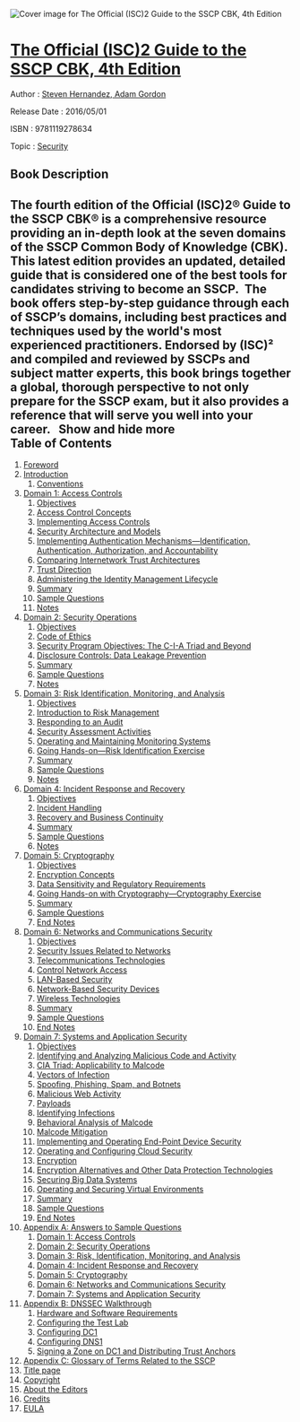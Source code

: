 ![Cover image for The Official (ISC)2 Guide to the SSCP CBK, 4th Edition](https://imgdetail.ebookreading.net/cover/cover/security/EB9781119278634.jpg)

[The Official (ISC)2 Guide to the SSCP CBK, 4th Edition](https://ebookreading.net/view/book/The+Official+%28ISC%292+Guide+to+the+SSCP+CBK%2C+4th+Edition-EB9781119278634_1.html "The Official (ISC)2 Guide to the SSCP CBK, 4th Edition")
====================================================================================================================

Author : [Steven Hernandez](https://ebookreading.net/search/author/Steven+Hernandez),[ Adam Gordon](https://ebookreading.net/search/author/+Adam+Gordon)

Release Date : 2016/05/01

ISBN : 9781119278634

Topic : [Security](https://ebookreading.net/search/category/security)

Book Description
-----------------

 The fourth edition of the Official (ISC)2® Guide to the SSCP CBK® is a comprehensive resource providing an in-depth look at the seven domains of the SSCP Common Body of Knowledge (CBK).  This latest edition provides an updated, detailed guide that is considered one of the best tools for candidates striving to become an SSCP. 
The book offers step-by-step guidance through each of SSCP’s domains, including best practices and techniques used by the world's most experienced practitioners. Endorsed by (ISC)² and compiled and reviewed by SSCPs and subject matter experts, this book brings together a global, thorough perspective to not only prepare for the SSCP exam, but it also provides a reference that will serve you well into your career.
 
        Show and hide more                
Table of Contents
-----------------

1. [Foreword](https://ebookreading.net/view/book/The+Official+%28ISC%292+Guide+to+the+SSCP+CBK%2C+4th+Edition-EB9781119278634_3.html)
1. [Introduction](https://ebookreading.net/view/book/The+Official+%28ISC%292+Guide+to+the+SSCP+CBK%2C+4th+Edition-EB9781119278634_4.html)
    1. [Conventions](https://ebookreading.net/view/book/The+Official+%28ISC%292+Guide+to+the+SSCP+CBK%2C+4th+Edition-EB9781119278634_4.html#h2_089)
1. [Domain 1: Access Controls](https://ebookreading.net/view/book/The+Official+%28ISC%292+Guide+to+the+SSCP+CBK%2C+4th+Edition-EB9781119278634_5.html)
    1. [Objectives](https://ebookreading.net/view/book/The+Official+%28ISC%292+Guide+to+the+SSCP+CBK%2C+4th+Edition-EB9781119278634_5.html#h2_014)
    1. [Access Control Concepts](https://ebookreading.net/view/book/The+Official+%28ISC%292+Guide+to+the+SSCP+CBK%2C+4th+Edition-EB9781119278634_5.html#h2_015)
    1. [Implementing Access Controls](https://ebookreading.net/view/book/The+Official+%28ISC%292+Guide+to+the+SSCP+CBK%2C+4th+Edition-EB9781119278634_5.html#h2_016)
    1. [Security Architecture and Models](https://ebookreading.net/view/book/The+Official+%28ISC%292+Guide+to+the+SSCP+CBK%2C+4th+Edition-EB9781119278634_5.html#h2_017)
    1. [Implementing Authentication Mechanisms—Identification, Authentication, Authorization, and Accountability](https://ebookreading.net/view/book/The+Official+%28ISC%292+Guide+to+the+SSCP+CBK%2C+4th+Edition-EB9781119278634_5.html#h2_018)
    1. [Comparing Internetwork Trust Architectures](https://ebookreading.net/view/book/The+Official+%28ISC%292+Guide+to+the+SSCP+CBK%2C+4th+Edition-EB9781119278634_5.html#h2_019)
    1. [Trust Direction](https://ebookreading.net/view/book/The+Official+%28ISC%292+Guide+to+the+SSCP+CBK%2C+4th+Edition-EB9781119278634_5.html#h2_020)
    1. [Administering the Identity Management Lifecycle](https://ebookreading.net/view/book/The+Official+%28ISC%292+Guide+to+the+SSCP+CBK%2C+4th+Edition-EB9781119278634_5.html#h2_021)
    1. [Summary](https://ebookreading.net/view/book/The+Official+%28ISC%292+Guide+to+the+SSCP+CBK%2C+4th+Edition-EB9781119278634_5.html#h2_022)
    1. [Sample Questions](https://ebookreading.net/view/book/The+Official+%28ISC%292+Guide+to+the+SSCP+CBK%2C+4th+Edition-EB9781119278634_5.html#h2_023)
    1. [Notes](https://ebookreading.net/view/book/The+Official+%28ISC%292+Guide+to+the+SSCP+CBK%2C+4th+Edition-EB9781119278634_5.html#h2_024)
1. [Domain 2: Security Operations](https://ebookreading.net/view/book/The+Official+%28ISC%292+Guide+to+the+SSCP+CBK%2C+4th+Edition-EB9781119278634_6.html)
    1. [Objectives](https://ebookreading.net/view/book/The+Official+%28ISC%292+Guide+to+the+SSCP+CBK%2C+4th+Edition-EB9781119278634_6.html#h2_026)
    1. [Code of Ethics](https://ebookreading.net/view/book/The+Official+%28ISC%292+Guide+to+the+SSCP+CBK%2C+4th+Edition-EB9781119278634_6.html#h2_027)
    1. [Security Program Objectives: The C-I-A Triad and Beyond](https://ebookreading.net/view/book/The+Official+%28ISC%292+Guide+to+the+SSCP+CBK%2C+4th+Edition-EB9781119278634_6.html#h2_028)
    1. [Disclosure Controls: Data Leakage Prevention](https://ebookreading.net/view/book/The+Official+%28ISC%292+Guide+to+the+SSCP+CBK%2C+4th+Edition-EB9781119278634_6.html#h2_029)
    1. [Summary](https://ebookreading.net/view/book/The+Official+%28ISC%292+Guide+to+the+SSCP+CBK%2C+4th+Edition-EB9781119278634_6.html#h2_030)
    1. [Sample Questions](https://ebookreading.net/view/book/The+Official+%28ISC%292+Guide+to+the+SSCP+CBK%2C+4th+Edition-EB9781119278634_6.html#h2_031)
    1. [Notes](https://ebookreading.net/view/book/The+Official+%28ISC%292+Guide+to+the+SSCP+CBK%2C+4th+Edition-EB9781119278634_6.html#h2_032)
1. [Domain 3: Risk Identification, Monitoring, and Analysis](https://ebookreading.net/view/book/The+Official+%28ISC%292+Guide+to+the+SSCP+CBK%2C+4th+Edition-EB9781119278634_7.html)
    1. [Objectives](https://ebookreading.net/view/book/The+Official+%28ISC%292+Guide+to+the+SSCP+CBK%2C+4th+Edition-EB9781119278634_7.html#h2_034)
    1. [Introduction to Risk Management](https://ebookreading.net/view/book/The+Official+%28ISC%292+Guide+to+the+SSCP+CBK%2C+4th+Edition-EB9781119278634_7.html#h2_035)
    1. [Responding to an Audit](https://ebookreading.net/view/book/The+Official+%28ISC%292+Guide+to+the+SSCP+CBK%2C+4th+Edition-EB9781119278634_7.html#h2_036)
    1. [Security Assessment Activities](https://ebookreading.net/view/book/The+Official+%28ISC%292+Guide+to+the+SSCP+CBK%2C+4th+Edition-EB9781119278634_7.html#h2_037)
    1. [Operating and Maintaining Monitoring Systems](https://ebookreading.net/view/book/The+Official+%28ISC%292+Guide+to+the+SSCP+CBK%2C+4th+Edition-EB9781119278634_7.html#h2_038)
    1. [Going Hands-on—Risk Identification Exercise](https://ebookreading.net/view/book/The+Official+%28ISC%292+Guide+to+the+SSCP+CBK%2C+4th+Edition-EB9781119278634_7.html#h2_039)
    1. [Summary](https://ebookreading.net/view/book/The+Official+%28ISC%292+Guide+to+the+SSCP+CBK%2C+4th+Edition-EB9781119278634_7.html#h2_040)
    1. [Sample Questions](https://ebookreading.net/view/book/The+Official+%28ISC%292+Guide+to+the+SSCP+CBK%2C+4th+Edition-EB9781119278634_7.html#h2_041)
    1. [Notes](https://ebookreading.net/view/book/The+Official+%28ISC%292+Guide+to+the+SSCP+CBK%2C+4th+Edition-EB9781119278634_7.html#h2_042)
1. [Domain 4: Incident Response and Recovery](https://ebookreading.net/view/book/The+Official+%28ISC%292+Guide+to+the+SSCP+CBK%2C+4th+Edition-EB9781119278634_8.html)
    1. [Objectives](https://ebookreading.net/view/book/The+Official+%28ISC%292+Guide+to+the+SSCP+CBK%2C+4th+Edition-EB9781119278634_8.html#h2_044)
    1. [Incident Handling](https://ebookreading.net/view/book/The+Official+%28ISC%292+Guide+to+the+SSCP+CBK%2C+4th+Edition-EB9781119278634_8.html#h2_045)
    1. [Recovery and Business Continuity](https://ebookreading.net/view/book/The+Official+%28ISC%292+Guide+to+the+SSCP+CBK%2C+4th+Edition-EB9781119278634_8.html#h2_046)
    1. [Summary](https://ebookreading.net/view/book/The+Official+%28ISC%292+Guide+to+the+SSCP+CBK%2C+4th+Edition-EB9781119278634_8.html#h2_047)
    1. [Sample Questions](https://ebookreading.net/view/book/The+Official+%28ISC%292+Guide+to+the+SSCP+CBK%2C+4th+Edition-EB9781119278634_8.html#h2_048)
    1. [Notes](https://ebookreading.net/view/book/The+Official+%28ISC%292+Guide+to+the+SSCP+CBK%2C+4th+Edition-EB9781119278634_8.html#h2_049)
1. [Domain 5: Cryptography](https://ebookreading.net/view/book/The+Official+%28ISC%292+Guide+to+the+SSCP+CBK%2C+4th+Edition-EB9781119278634_9.html)
    1. [Objectives](https://ebookreading.net/view/book/The+Official+%28ISC%292+Guide+to+the+SSCP+CBK%2C+4th+Edition-EB9781119278634_9.html#h2_051)
    1. [Encryption Concepts](https://ebookreading.net/view/book/The+Official+%28ISC%292+Guide+to+the+SSCP+CBK%2C+4th+Edition-EB9781119278634_9.html#h2_052)
    1. [Data Sensitivity and Regulatory Requirements](https://ebookreading.net/view/book/The+Official+%28ISC%292+Guide+to+the+SSCP+CBK%2C+4th+Edition-EB9781119278634_9.html#h2_053)
    1. [Going Hands-on with Cryptography—Cryptography Exercise](https://ebookreading.net/view/book/The+Official+%28ISC%292+Guide+to+the+SSCP+CBK%2C+4th+Edition-EB9781119278634_9.html#h2_054)
    1. [Summary](https://ebookreading.net/view/book/The+Official+%28ISC%292+Guide+to+the+SSCP+CBK%2C+4th+Edition-EB9781119278634_9.html#h2_055)
    1. [Sample Questions](https://ebookreading.net/view/book/The+Official+%28ISC%292+Guide+to+the+SSCP+CBK%2C+4th+Edition-EB9781119278634_9.html#h2_056)
    1. [End Notes](https://ebookreading.net/view/book/The+Official+%28ISC%292+Guide+to+the+SSCP+CBK%2C+4th+Edition-EB9781119278634_9.html#h2_057)
1. [Domain 6: Networks and Communications Security](https://ebookreading.net/view/book/The+Official+%28ISC%292+Guide+to+the+SSCP+CBK%2C+4th+Edition-EB9781119278634_10.html)
    1. [Objectives](https://ebookreading.net/view/book/The+Official+%28ISC%292+Guide+to+the+SSCP+CBK%2C+4th+Edition-EB9781119278634_10.html#h2_059)
    1. [Security Issues Related to Networks](https://ebookreading.net/view/book/The+Official+%28ISC%292+Guide+to+the+SSCP+CBK%2C+4th+Edition-EB9781119278634_10.html#h2_060)
    1. [Telecommunications Technologies](https://ebookreading.net/view/book/The+Official+%28ISC%292+Guide+to+the+SSCP+CBK%2C+4th+Edition-EB9781119278634_10.html#h2_061)
    1. [Control Network Access](https://ebookreading.net/view/book/The+Official+%28ISC%292+Guide+to+the+SSCP+CBK%2C+4th+Edition-EB9781119278634_10.html#h2_062)
    1. [LAN-Based Security](https://ebookreading.net/view/book/The+Official+%28ISC%292+Guide+to+the+SSCP+CBK%2C+4th+Edition-EB9781119278634_10.html#h2_063)
    1. [Network-Based Security Devices](https://ebookreading.net/view/book/The+Official+%28ISC%292+Guide+to+the+SSCP+CBK%2C+4th+Edition-EB9781119278634_10.html#h2_064)
    1. [Wireless Technologies](https://ebookreading.net/view/book/The+Official+%28ISC%292+Guide+to+the+SSCP+CBK%2C+4th+Edition-EB9781119278634_10.html#h2_065)
    1. [Summary](https://ebookreading.net/view/book/The+Official+%28ISC%292+Guide+to+the+SSCP+CBK%2C+4th+Edition-EB9781119278634_10.html#h2_066)
    1. [Sample Questions](https://ebookreading.net/view/book/The+Official+%28ISC%292+Guide+to+the+SSCP+CBK%2C+4th+Edition-EB9781119278634_10.html#h2_067)
    1. [End Notes](https://ebookreading.net/view/book/The+Official+%28ISC%292+Guide+to+the+SSCP+CBK%2C+4th+Edition-EB9781119278634_10.html#h2_068)
1. [Domain 7: Systems and Application Security](https://ebookreading.net/view/book/The+Official+%28ISC%292+Guide+to+the+SSCP+CBK%2C+4th+Edition-EB9781119278634_11.html)
    1. [Objectives](https://ebookreading.net/view/book/The+Official+%28ISC%292+Guide+to+the+SSCP+CBK%2C+4th+Edition-EB9781119278634_11.html#h2_070)
    1. [Identifying and Analyzing Malicious Code and Activity](https://ebookreading.net/view/book/The+Official+%28ISC%292+Guide+to+the+SSCP+CBK%2C+4th+Edition-EB9781119278634_11.html#h2_071)
    1. [CIA Triad: Applicability to Malcode](https://ebookreading.net/view/book/The+Official+%28ISC%292+Guide+to+the+SSCP+CBK%2C+4th+Edition-EB9781119278634_11.html#h2_072)
    1. [Vectors of Infection](https://ebookreading.net/view/book/The+Official+%28ISC%292+Guide+to+the+SSCP+CBK%2C+4th+Edition-EB9781119278634_11.html#h2_073)
    1. [Spoofing, Phishing, Spam, and Botnets](https://ebookreading.net/view/book/The+Official+%28ISC%292+Guide+to+the+SSCP+CBK%2C+4th+Edition-EB9781119278634_11.html#h2_074)
    1. [Malicious Web Activity](https://ebookreading.net/view/book/The+Official+%28ISC%292+Guide+to+the+SSCP+CBK%2C+4th+Edition-EB9781119278634_11.html#h2_075)
    1. [Payloads](https://ebookreading.net/view/book/The+Official+%28ISC%292+Guide+to+the+SSCP+CBK%2C+4th+Edition-EB9781119278634_11.html#h2_076)
    1. [Identifying Infections](https://ebookreading.net/view/book/The+Official+%28ISC%292+Guide+to+the+SSCP+CBK%2C+4th+Edition-EB9781119278634_11.html#h2_077)
    1. [Behavioral Analysis of Malcode](https://ebookreading.net/view/book/The+Official+%28ISC%292+Guide+to+the+SSCP+CBK%2C+4th+Edition-EB9781119278634_11.html#h2_078)
    1. [Malcode Mitigation](https://ebookreading.net/view/book/The+Official+%28ISC%292+Guide+to+the+SSCP+CBK%2C+4th+Edition-EB9781119278634_11.html#h2_079)
    1. [Implementing and Operating End-Point Device Security](https://ebookreading.net/view/book/The+Official+%28ISC%292+Guide+to+the+SSCP+CBK%2C+4th+Edition-EB9781119278634_11.html#h2_080)
    1. [Operating and Configuring Cloud Security](https://ebookreading.net/view/book/The+Official+%28ISC%292+Guide+to+the+SSCP+CBK%2C+4th+Edition-EB9781119278634_11.html#h2_081)
    1. [Encryption](https://ebookreading.net/view/book/The+Official+%28ISC%292+Guide+to+the+SSCP+CBK%2C+4th+Edition-EB9781119278634_11.html#h2_082)
    1. [Encryption Alternatives and Other Data Protection Technologies](https://ebookreading.net/view/book/The+Official+%28ISC%292+Guide+to+the+SSCP+CBK%2C+4th+Edition-EB9781119278634_11.html#h2_083)
    1. [Securing Big Data Systems](https://ebookreading.net/view/book/The+Official+%28ISC%292+Guide+to+the+SSCP+CBK%2C+4th+Edition-EB9781119278634_11.html#h2_084)
    1. [Operating and Securing Virtual Environments](https://ebookreading.net/view/book/The+Official+%28ISC%292+Guide+to+the+SSCP+CBK%2C+4th+Edition-EB9781119278634_11.html#h2_085)
    1. [Summary](https://ebookreading.net/view/book/The+Official+%28ISC%292+Guide+to+the+SSCP+CBK%2C+4th+Edition-EB9781119278634_11.html#h2_086)
    1. [Sample Questions](https://ebookreading.net/view/book/The+Official+%28ISC%292+Guide+to+the+SSCP+CBK%2C+4th+Edition-EB9781119278634_11.html#h2_087)
    1. [End Notes](https://ebookreading.net/view/book/The+Official+%28ISC%292+Guide+to+the+SSCP+CBK%2C+4th+Edition-EB9781119278634_11.html#h2_088)
1. [Appendix A: Answers to Sample Questions](https://ebookreading.net/view/book/The+Official+%28ISC%292+Guide+to+the+SSCP+CBK%2C+4th+Edition-EB9781119278634_12.html)
    1. [Domain 1: Access Controls](https://ebookreading.net/view/book/The+Official+%28ISC%292+Guide+to+the+SSCP+CBK%2C+4th+Edition-EB9781119278634_12.html#h2_001)
    1. [Domain 2: Security Operations](https://ebookreading.net/view/book/The+Official+%28ISC%292+Guide+to+the+SSCP+CBK%2C+4th+Edition-EB9781119278634_12.html#h2_002)
    1. [Domain 3: Risk, Identification, Monitoring, and Analysis](https://ebookreading.net/view/book/The+Official+%28ISC%292+Guide+to+the+SSCP+CBK%2C+4th+Edition-EB9781119278634_12.html#h2_003)
    1. [Domain 4: Incident Response and Recovery](https://ebookreading.net/view/book/The+Official+%28ISC%292+Guide+to+the+SSCP+CBK%2C+4th+Edition-EB9781119278634_12.html#h2_004)
    1. [Domain 5: Cryptography](https://ebookreading.net/view/book/The+Official+%28ISC%292+Guide+to+the+SSCP+CBK%2C+4th+Edition-EB9781119278634_12.html#h2_005)
    1. [Domain 6: Networks and Communications Security](https://ebookreading.net/view/book/The+Official+%28ISC%292+Guide+to+the+SSCP+CBK%2C+4th+Edition-EB9781119278634_12.html#h2_006)
    1. [Domain 7: Systems and Application Security](https://ebookreading.net/view/book/The+Official+%28ISC%292+Guide+to+the+SSCP+CBK%2C+4th+Edition-EB9781119278634_12.html#h2_007)
1. [Appendix B: DNSSEC Walkthrough](https://ebookreading.net/view/book/The+Official+%28ISC%292+Guide+to+the+SSCP+CBK%2C+4th+Edition-EB9781119278634_13.html)
    1. [Hardware and Software Requirements](https://ebookreading.net/view/book/The+Official+%28ISC%292+Guide+to+the+SSCP+CBK%2C+4th+Edition-EB9781119278634_13.html#h2_008)
    1. [Configuring the Test Lab](https://ebookreading.net/view/book/The+Official+%28ISC%292+Guide+to+the+SSCP+CBK%2C+4th+Edition-EB9781119278634_13.html#h2_009)
    1. [Configuring DC1](https://ebookreading.net/view/book/The+Official+%28ISC%292+Guide+to+the+SSCP+CBK%2C+4th+Edition-EB9781119278634_13.html#h2_010)
    1. [Configuring DNS1](https://ebookreading.net/view/book/The+Official+%28ISC%292+Guide+to+the+SSCP+CBK%2C+4th+Edition-EB9781119278634_13.html#h2_011)
    1. [Signing a Zone on DC1 and Distributing Trust Anchors](https://ebookreading.net/view/book/The+Official+%28ISC%292+Guide+to+the+SSCP+CBK%2C+4th+Edition-EB9781119278634_13.html#h2_012)
1. [Appendix C: Glossary of Terms Related to the SSCP](https://ebookreading.net/view/book/The+Official+%28ISC%292+Guide+to+the+SSCP+CBK%2C+4th+Edition-EB9781119278634_14.html)
1. [Title page](https://ebookreading.net/view/book/The+Official+%28ISC%292+Guide+to+the+SSCP+CBK%2C+4th+Edition-EB9781119278634_15.html)
1. [Copyright](https://ebookreading.net/view/book/The+Official+%28ISC%292+Guide+to+the+SSCP+CBK%2C+4th+Edition-EB9781119278634_16.html)
1. [About the Editors](https://ebookreading.net/view/book/The+Official+%28ISC%292+Guide+to+the+SSCP+CBK%2C+4th+Edition-EB9781119278634_17.html)
1. [Credits](https://ebookreading.net/view/book/The+Official+%28ISC%292+Guide+to+the+SSCP+CBK%2C+4th+Edition-EB9781119278634_18.html)
1. [EULA](https://ebookreading.net/view/book/The+Official+%28ISC%292+Guide+to+the+SSCP+CBK%2C+4th+Edition-EB9781119278634_19.html)
